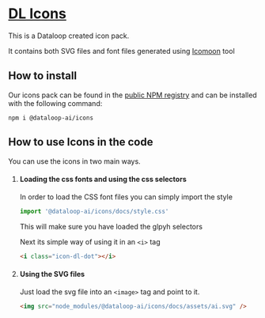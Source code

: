 # [DL Icons](https://dataloop-ai.github.io/icons/)

This is a Dataloop created icon pack.

It contains both SVG files and font files generated using [Icomoon](https://icomoon.io/) tool

## How to install

Our icons pack can be found in the [public NPM registry](https://www.npmjs.com/package/@dataloop-ai/icons) and can be installed with the following command:
```npm
npm i @dataloop-ai/icons
```

## How to use Icons in the code

You can use the icons in two main ways.

1. #### Loading the css fonts and using the css selectors

    In order to load the CSS font files you can simply import the style
    ```js
    import '@dataloop-ai/icons/docs/style.css'
    ```

    This will make sure you have loaded the glpyh selectors

    Next its simple way of using it in an ```<i>``` tag
    ```html
    <i class="icon-dl-dot"></i>
    ```

2. #### Using the SVG files
    Just load the svg file into an ```<image>``` tag and point to it.

    ```html
    <img src="node_modules/@dataloop-ai/icons/docs/assets/ai.svg" />
    ```